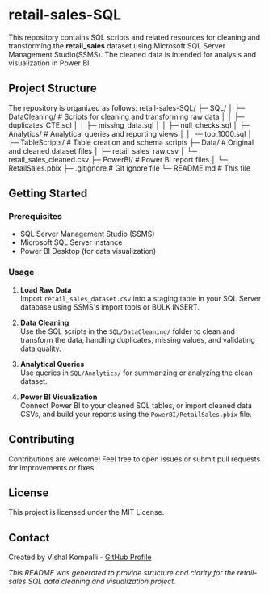 # retail-sales-SQL

This repository contains SQL scripts and related resources for cleaning and transforming the **retail_sales** dataset using Microsoft SQL Server Management Studio(SSMS). The cleaned data is intended for analysis and visualization in Power BI.

## Project Structure

The repository is organized as follows:
retail-sales-SQL/
├─ SQL/
│ ├─ DataCleaning/ # Scripts for cleaning and transforming raw data
│ │ ├─ duplicates_CTE.sql
│ │ ├─ missing_data.sql
│ │ ├─ null_checks.sql
│ ├─ Analytics/ # Analytical queries and reporting views
│ │ └─ top_1000.sql
│ ├─ TableScripts/ # Table creation and schema scripts
├─ Data/ # Original and cleaned dataset files
│ ├─ retail_sales_raw.csv
│ └─ retail_sales_cleaned.csv
├─ PowerBI/ # Power BI report files
│ └─ RetailSales.pbix
├─ .gitignore # Git ignore file
└─ README.md # This file

## Getting Started

### Prerequisites

- SQL Server Management Studio (SSMS)
- Microsoft SQL Server instance
- Power BI Desktop (for data visualization)

### Usage

1. **Load Raw Data**  
   Import `retail_sales_dataset.csv` into a staging table in your SQL Server database using SSMS's import tools or BULK INSERT.

2. **Data Cleaning**  
   Use the SQL scripts in the `SQL/DataCleaning/` folder to clean and transform the data, handling duplicates, missing values, and validating data quality.

3. **Analytical Queries**  
   Use queries in `SQL/Analytics/` for summarizing or analyzing the clean dataset.

4. **Power BI Visualization**  
   Connect Power BI to your cleaned SQL tables, or import cleaned data CSVs, and build your reports using the `PowerBI/RetailSales.pbix` file.

## Contributing

Contributions are welcome! Feel free to open issues or submit pull requests for improvements or fixes.

## License

This project is licensed under the MIT License.

## Contact

Created by Vishal Kompalli - [GitHub Profile](https://github.com/Vishalkompalli)

*This README was generated to provide structure and clarity for the retail-sales SQL data cleaning and visualization project.*

